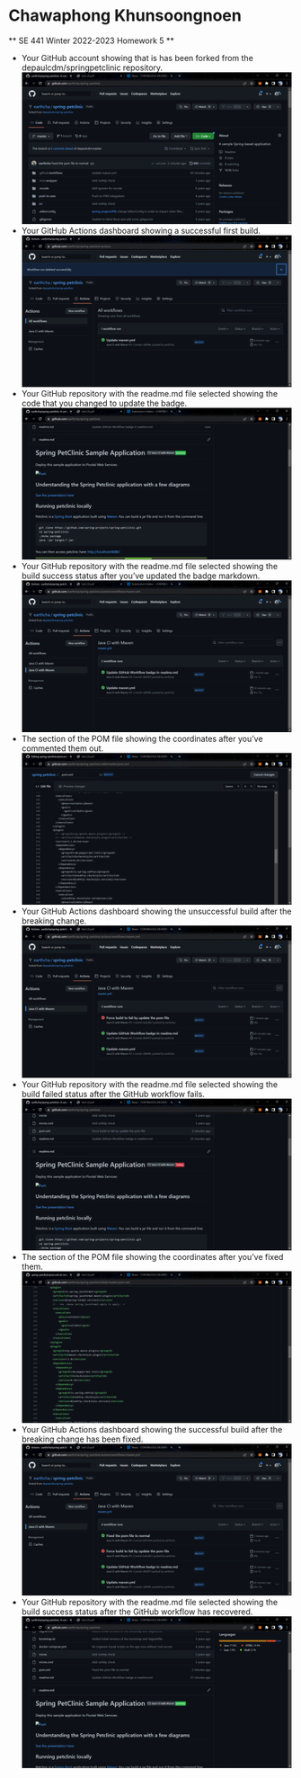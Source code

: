 # Chawaphong Khunsoongnoen
** SE 441 Winter 2022-2023 Homework 5 ** 

- Your GitHub account showing that is has been forked from the depaulcdm/springpetclinic repository.
![Capture1](images/Picture1.png)
- Your GitHub Actions dashboard showing a successful first build.
![Capture2](images/Picture2.png)
- Your GitHub repository with the readme.md file selected showing the code that you changed to update the badge.
![Capture3](images/Picture3.png)
- Your GitHub repository with the readme.md file selected showing the build success status after you’ve updated the badge markdown.
![Capture4](images/Picture4.png)
- The section of the POM file showing the coordinates after you’ve commented them out.
![Capture5](images/Picture5.png)
- Your GitHub Actions dashboard showing the unsuccessful build after the breaking change.
![Capture6](images/Picture6.png)
- Your GitHub repository with the readme.md file selected showing the build failed status after the GitHub workflow fails.
![Capture7](images/Picture7.png)
- The section of the POM file showing the coordinates after you’ve fixed them.
![Capture8](images/Picture8.png)
- Your GitHub Actions dashboard showing the successful build after the breaking change has been fixed.
![Capture9](images/Picture9.png)
- Your GitHub repository with the readme.md file selected showing the build success status after the GitHub workflow has recovered.
![Capture10](images/Picture10.png)
